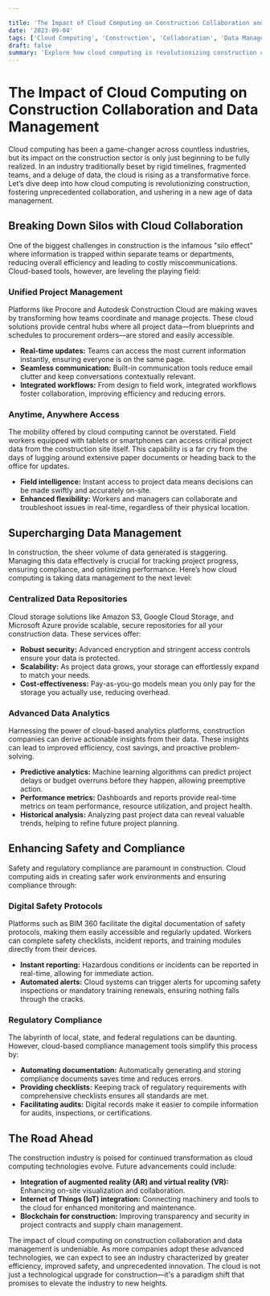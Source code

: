 ```yaml
---

title: 'The Impact of Cloud Computing on Construction Collaboration and Data Management'
date: '2023-09-04'
tags: ['Cloud Computing', 'Construction', 'Collaboration', 'Data Management']
draft: false
summary: 'Explore how cloud computing is revolutionizing construction collaboration and data management, bringing a wave of innovation and efficiency to the industry.'
---
```


# The Impact of Cloud Computing on Construction Collaboration and Data Management

Cloud computing has been a game-changer across countless industries, but its impact on the construction sector is only just beginning to be fully realized. In an industry traditionally beset by rigid timelines, fragmented teams, and a deluge of data, the cloud is rising as a transformative force. Let’s dive deep into how cloud computing is revolutionizing construction, fostering unprecedented collaboration, and ushering in a new age of data management.

## Breaking Down Silos with Cloud Collaboration

One of the biggest challenges in construction is the infamous "silo effect" where information is trapped within separate teams or departments, reducing overall efficiency and leading to costly miscommunications. Cloud-based tools, however, are leveling the playing field:

### Unified Project Management

Platforms like Procore and Autodesk Construction Cloud are making waves by transforming how teams coordinate and manage projects. These cloud solutions provide central hubs where all project data—from blueprints and schedules to procurement orders—are stored and easily accessible. 

* **Real-time updates:** Teams can access the most current information instantly, ensuring everyone is on the same page.
* **Seamless communication:** Built-in communication tools reduce email clutter and keep conversations contextually relevant.
* **Integrated workflows:** From design to field work, integrated workflows foster collaboration, improving efficiency and reducing errors.

### Anytime, Anywhere Access

The mobility offered by cloud computing cannot be overstated. Field workers equipped with tablets or smartphones can access critical project data from the construction site itself. This capability is a far cry from the days of lugging around extensive paper documents or heading back to the office for updates.

* **Field intelligence:** Instant access to project data means decisions can be made swiftly and accurately on-site.
* **Enhanced flexibility:** Workers and managers can collaborate and troubleshoot issues in real-time, regardless of their physical location.

## Supercharging Data Management

In construction, the sheer volume of data generated is staggering. Managing this data effectively is crucial for tracking project progress, ensuring compliance, and optimizing performance. Here’s how cloud computing is taking data management to the next level:

### Centralized Data Repositories

Cloud storage solutions like Amazon S3, Google Cloud Storage, and Microsoft Azure provide scalable, secure repositories for all your construction data. These services offer:

* **Robust security:** Advanced encryption and stringent access controls ensure your data is protected.
* **Scalability:** As project data grows, your storage can effortlessly expand to match your needs.
* **Cost-effectiveness:** Pay-as-you-go models mean you only pay for the storage you actually use, reducing overhead.

### Advanced Data Analytics

Harnessing the power of cloud-based analytics platforms, construction companies can derive actionable insights from their data. These insights can lead to improved efficiency, cost savings, and proactive problem-solving.

* **Predictive analytics:** Machine learning algorithms can predict project delays or budget overruns before they happen, allowing preemptive action.
* **Performance metrics:** Dashboards and reports provide real-time metrics on team performance, resource utilization, and project health.
* **Historical analysis:** Analyzing past project data can reveal valuable trends, helping to refine future project planning.

## Enhancing Safety and Compliance

Safety and regulatory compliance are paramount in construction. Cloud computing aids in creating safer work environments and ensuring compliance through:

### Digital Safety Protocols

Platforms such as BIM 360 facilitate the digital documentation of safety protocols, making them easily accessible and regularly updated. Workers can complete safety checklists, incident reports, and training modules directly from their devices.

* **Instant reporting:** Hazardous conditions or incidents can be reported in real-time, allowing for immediate action.
* **Automated alerts:** Cloud systems can trigger alerts for upcoming safety inspections or mandatory training renewals, ensuring nothing falls through the cracks.

### Regulatory Compliance

The labyrinth of local, state, and federal regulations can be daunting. However, cloud-based compliance management tools simplify this process by:

* **Automating documentation:** Automatically generating and storing compliance documents saves time and reduces errors.
* **Providing checklists:** Keeping track of regulatory requirements with comprehensive checklists ensures all standards are met.
* **Facilitating audits:** Digital records make it easier to compile information for audits, inspections, or certifications.

## The Road Ahead

The construction industry is poised for continued transformation as cloud computing technologies evolve. Future advancements could include:

* **Integration of augmented reality (AR) and virtual reality (VR):** Enhancing on-site visualization and collaboration.
* **Internet of Things (IoT) integration:** Connecting machinery and tools to the cloud for enhanced monitoring and maintenance.
* **Blockchain for construction:** Improving transparency and security in project contracts and supply chain management.

The impact of cloud computing on construction collaboration and data management is undeniable. As more companies adopt these advanced technologies, we can expect to see an industry characterized by greater efficiency, improved safety, and unprecedented innovation. The cloud is not just a technological upgrade for construction—it's a paradigm shift that promises to elevate the industry to new heights.